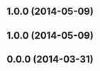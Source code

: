 <a name="1.0.0"></a>
## 1.0.0 (2014-05-09)


<a name="1.0.0"></a>
## 1.0.0 (2014-05-09)


<a name="0.0.0"></a>
## 0.0.0 (2014-03-31)

